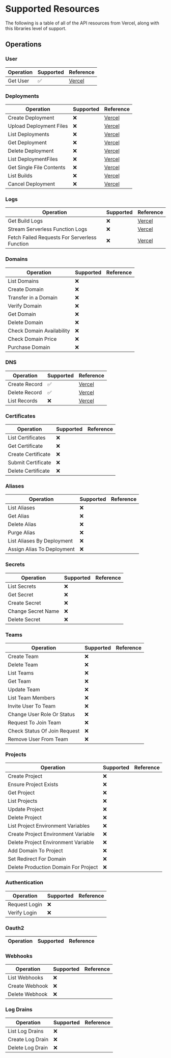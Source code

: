 # Supported Resources

The following is a table of all of the API resources from Vercel, along with this libraries level of support.

## Operations

### User

|Operation|Supported|Reference|
|---------|---------|-------------|
|Get User|✅|[Vercel](https://vercel.com/docs/api#endpoints/user)|

### Deployments

|Operation|Supported|Reference|
|---------|---------|-------------|
|Create Deployment|❌|[Vercel](https://vercel.com/docs/api#endpoints/deployments/create-a-new-deployment)|
|Upload Deployment Files|❌|[Vercel](https://vercel.com/docs/api#endpoints/deployments/upload-deployment-files)|
|List Deployments|❌|[Vercel](https://vercel.com/docs/api#endpoints/deployments/list-deployments)|
|Get Deployment|❌|[Vercel](https://vercel.com/docs/api#endpoints/deployments/get-a-single-deployment)|
|Delete Deployment|❌|[Vercel](https://vercel.com/docs/api#endpoints/deployments/delete-a-deployment)|
|List DeploymentFiles|❌|[Vercel](https://vercel.com/docs/api#endpoints/deployments/list-deployment-files)|
|Get Single File Contents|❌|[Vercel](https://vercel.com/docs/api#endpoints/deployments/get-single-file-contents)|
|List Builds|❌|[Vercel](https://vercel.com/docs/api#endpoints/deployments/list-builds)|
|Cancel Deployment|❌|[Vercel](https://vercel.com/docs/api#endpoints/deployments/cancel-a-deployment)|

### Logs

|Operation|Supported|Reference|
|---------|---------|-------------|
|Get Build Logs|❌|[Vercel](https://vercel.com/docs/api#endpoints/logs/get-build-logs)|
|Stream Serverless Function Logs|❌|[Vercel](https://vercel.com/docs/api#endpoints/logs/stream-serverless-function-logs)|
|Fetch Failed Requests For Serverless Function|❌|[Vercel](https://vercel.com/docs/api#endpoints/logs/fetch-failed-requests-for-serverless-function)|

### Domains

|Operation|Supported|Reference|
|---------|---------|-------------|
|List Domains|❌||
|Create Domain|❌||
|Transfer in a  Domain|❌||
|Verify Domain|❌||
|Get Domain|❌||
|Delete Domain|❌||
|Check Domain Availability|❌||
|Check Domain Price|❌||
|Purchase Domain|❌||

### DNS

|Operation|Supported|Reference|
|---------|---------|-------------|
|Create Record|✅|[Vercel](https://vercel.com/docs/api#endpoints/dns/create-a-new-dns-record)|
|Delete Record|✅|[Vercel](https://vercel.com/docs/api#endpoints/dns/remove-a-dns-record)|
|List Records|❌|[Vercel](https://vercel.com/docs/api#endpoints/dns/list-all-the-dns-records-of-a-domain)|

### Certificates

|Operation|Supported|Reference|
|---------|---------|-------------|
|List Certificates|❌||
|Get Certificate|❌||
|Create Certificate|❌||
|Submit Certificate|❌||
|Delete Certificate|❌||

### Aliases

|Operation|Supported|Reference|
|---------|---------|-------------|
|List Aliases|❌||
|Get Alias|❌||
|Delete Alias|❌||
|Purge Alias|❌||
|List Aliases By Deployment|❌||
|Assign Alias To Deployment|❌||

### Secrets

|Operation|Supported|Reference|
|---------|---------|-------------|
|List Secrets|❌||
|Get Secret|❌||
|Create Secret|❌||
|Change Secret Name|❌||
|Delete Secret|❌||

### Teams

|Operation|Supported|Reference|
|---------|---------|-------------|
|Create Team|❌||
|Delete Team|❌||
|List Teams|❌||
|Get Team|❌||
|Update Team|❌||
|List Team Members|❌||
|Invite User To Team|❌||
|Change User Role Or Status|❌||
|Request To Join Team|❌||
|Check Status Of Join Request|❌||
|Remove User From Team|❌||

### Projects

|Operation|Supported|Reference|
|---------|---------|-------------|
|Create Project|❌||
|Ensure Project Exists|❌||
|Get Project|❌||
|List Projects|❌||
|Update Project|❌||
|Delete Project|❌||
|List Project Environment Variables|❌||
|Create Project Environment Variable|❌||
|Delete Project Environment Variable|❌||
|Add Domain To Project|❌||
|Set Redirect For Domain|❌||
|Delete Production Domain For Project|❌||

### Authentication

|Operation|Supported|Reference|
|---------|---------|-------------|
|Request Login|❌||
|Verify Login|❌||

### Oauth2

|Operation|Supported|Reference|
|---------|---------|-------------|

### Webhooks

|Operation|Supported|Reference|
|---------|---------|-------------|
|List Webhooks|❌||
|Create Webhook|❌||
|Delete Webhook|❌||

### Log Drains

|Operation|Supported|Reference|
|---------|---------|-------------|
|List Log Drains|❌||
|Create Log Drain|❌||
|Delete Log Drain|❌||